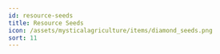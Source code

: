 ```yaml
---
id: resource-seeds
title: Resource Seeds
icon: /assets/mysticalagriculture/items/diamond_seeds.png
sort: 11
---
```


